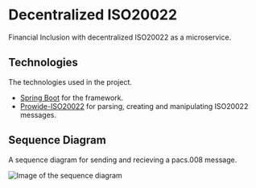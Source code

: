 # Decentralized ISO20022
Financial Inclusion with decentralized ISO20022 as a microservice.

## Technologies

The technologies used in the project. 
- [Spring Boot](https://github.com/spring-projects/spring-boot) for the framework.
- [Prowide-ISO20022](https://github.com/prowide/prowide-iso20022) for parsing, creating and manipulating ISO20022 messages.

## Sequence Diagram
A sequence diagram for sending and recieving a pacs.008 message.

![Image of the sequence diagram](https://github.com/centiglobe/decentralized-ISO20022/raw/main/images/sequence-diagram-01.png)
